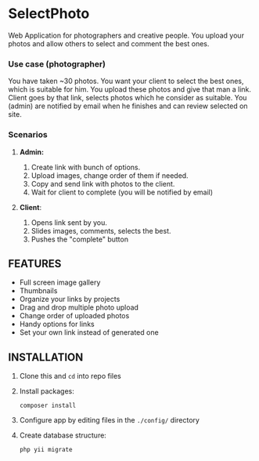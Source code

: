 SelectPhoto
============================

Web Application for photographers and creative people.
You upload your photos and allow others to select and comment the best ones.


### Use case (photographer)

You have taken ~30 photos. You want your client to select the best ones, which is suitable for him.
You upload these photos and give that man a link. Client goes by that link, selects photos which he consider as suitable.
You (admin) are notified by email when he finishes and can review selected on site.

### Scenarios

1. **Admin:** 

    1. Create link with bunch of options.
    2. Upload images, change order of them if needed.
    3. Copy and send link with photos to the client.
    4. Wait for client to complete (you will be notified by email)

2. **Client**:

    1. Opens link sent by you.
    2. Slides images, comments, selects the best.
    3. Pushes the "complete" button
    
    
FEATURES
--------

- Full screen image gallery
- Thumbnails
- Organize your links by projects
- Drag and drop multiple photo upload
- Change order of uploaded photos
- Handy options for links
- Set your own link instead of generated one

INSTALLATION
------------

1. Clone this and `cd` into repo files

2. Install packages:

    ~~~
    composer install
    ~~~
    
3. Configure app by editing files in the `./config/` directory
4. Create database structure:

    ```bash
    php yii migrate
    ```
